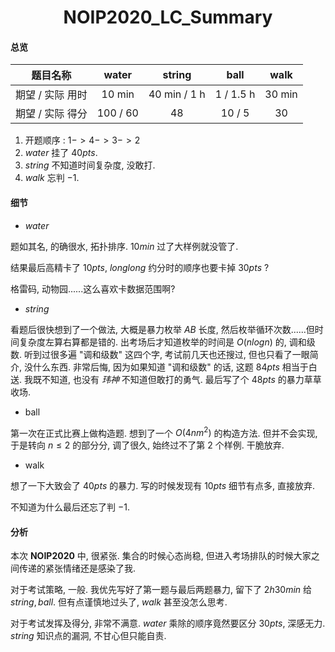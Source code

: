 <h1><center>NOIP2020_LC_Summary</center></h1>

#### 总览

|     题目名称     |  water   |    string    |   ball    |  walk  |
| :--------------: | :------: | :----------: | :-------: | :----: |
| 期望 / 实际 用时 |  10 min  | 40 min / 1 h | 1 / 1.5 h | 30 min |
| 期望 / 实际 得分 | 100 / 60 |      48      |  10 / 5   |   30   |

1. 开题顺序 : $1->4->3->2$
2. $water$ 挂了 $40pts$.
3. $string$ 不知道时间复杂度, 没敢打.
4. $walk$ 忘判 $-1$.

#### 细节

* $water$

题如其名, 的确很水, 拓扑排序. $10 min$ 过了大样例就没管了.

结果最后高精卡了 $10pts$, $long long$ 约分时的顺序也要卡掉 $30pts$ ?

格雷码, 动物园......这么喜欢卡数据范围啊?

* $string$

看题后很快想到了一个做法, 大概是暴力枚举 $AB$ 长度, 然后枚举循环次数......但时间复杂度左算右算都是错的. 出考场后才知道枚举的时间是 $O(nlogn)$ 的, 调和级数. 听到过很多遍 "调和级数" 这四个字, 考试前几天也还搜过, 但也只看了一眼简介, 没什么东西. 非常后悔, 因为如果知道 "调和级数" 的话, 这题 $84pts$ 相当于白送. 我既不知道, 也没有 *玮神* 不知道但敢打的勇气. 最后写了个 $48pts$ 的暴力草草收场.

* ball

第一次在正式比赛上做构造题. 想到了一个 $O(4nm^2)$ 的构造方法. 但并不会实现, 于是转向 $n \leq 2$ 的部分分, 调了很久, 始终过不了第 $2$ 个样例. 干脆放弃.

* walk

想了一下大致会了 $40pts$ 的暴力. 写的时候发现有 $10pts$ 细节有点多, 直接放弃.

不知道为什么最后还忘了判 $-1$.

#### 分析

本次 **NOIP2020** 中, 很紧张. 集合的时候心态尚稳, 但进入考场排队的时候大家之间传递的紧张情绪还是感染了我.

对于考试策略, 一般. 我优先写好了第一题与最后两题暴力, 留下了 $2h30min$ 给 $string, ball$. 但有点谨慎地过头了, $walk$ 甚至没怎么思考.

对于考试发挥及得分, 非常不满意. $water$ 乘除的顺序竟然要区分 $30pts$, 深感无力. $string$ 知识点的漏洞, 不甘心但只能自责.